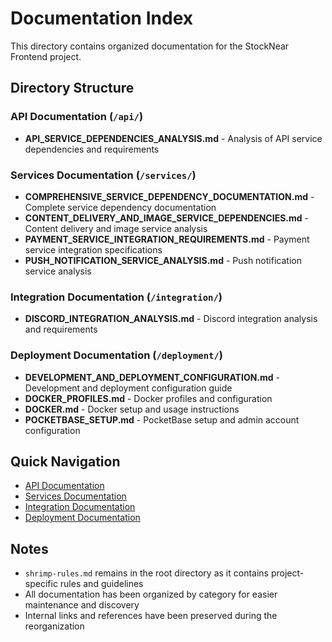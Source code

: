 # Documentation Index

This directory contains organized documentation for the StockNear Frontend project.

## Directory Structure

### API Documentation (`/api/`)
- **API_SERVICE_DEPENDENCIES_ANALYSIS.md** - Analysis of API service dependencies and requirements

### Services Documentation (`/services/`)
- **COMPREHENSIVE_SERVICE_DEPENDENCY_DOCUMENTATION.md** - Complete service dependency documentation
- **CONTENT_DELIVERY_AND_IMAGE_SERVICE_DEPENDENCIES.md** - Content delivery and image service analysis
- **PAYMENT_SERVICE_INTEGRATION_REQUIREMENTS.md** - Payment service integration specifications
- **PUSH_NOTIFICATION_SERVICE_ANALYSIS.md** - Push notification service analysis

### Integration Documentation (`/integration/`)
- **DISCORD_INTEGRATION_ANALYSIS.md** - Discord integration analysis and requirements

### Deployment Documentation (`/deployment/`)
- **DEVELOPMENT_AND_DEPLOYMENT_CONFIGURATION.md** - Development and deployment configuration guide
- **DOCKER_PROFILES.md** - Docker profiles and configuration
- **DOCKER.md** - Docker setup and usage instructions
- **POCKETBASE_SETUP.md** - PocketBase setup and admin account configuration

## Quick Navigation

- [API Documentation](./api/)
- [Services Documentation](./services/)
- [Integration Documentation](./integration/)
- [Deployment Documentation](./deployment/)

## Notes

- `shrimp-rules.md` remains in the root directory as it contains project-specific rules and guidelines
- All documentation has been organized by category for easier maintenance and discovery
- Internal links and references have been preserved during the reorganization 